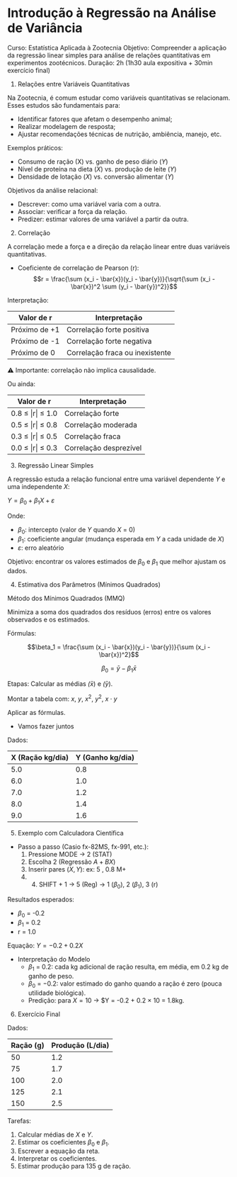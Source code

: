 # Introdução à Regressão na Análise de Variância
Curso: Estatística Aplicada à Zootecnia
Objetivo: Compreender a aplicação da regressão linear simples para análise de relações quantitativas em experimentos zootécnicos.
Duração: 2h (1h30 aula expositiva + 30min exercício final)

1. Relações entre Variáveis Quantitativas

Na Zootecnia, é comum estudar como variáveis quantitativas se relacionam. Esses estudos são fundamentais para:

- Identificar fatores que afetam o desempenho animal;
- Realizar modelagem de resposta;
- Ajustar recomendações técnicas de nutrição, ambiência, manejo, etc.

Exemplos práticos:
- Consumo de ração (X) vs. ganho de peso diário ($Y$)
- Nível de proteína na dieta ($X$) vs. produção de leite ($Y$)
- Densidade de lotação ($X$) vs. conversão alimentar ($Y$)

Objetivos da análise relacional:
- Descrever: como uma variável varia com a outra.
- Associar: verificar a força da relação.
- Predizer: estimar valores de uma variável a partir da outra.

2. Correlação

A correlação mede a força e a direção da relação linear entre duas variáveis quantitativas.

-	Coeficiente de correlação de Pearson (r):
$$r = \frac{\sum (x_i - \bar{x})(y_i - \bar{y})}{\sqrt{\sum (x_i - \bar{x})^2 \sum (y_i - \bar{y})^2}}$$

Interpretação:

| Valor de r    | Interpretação                   |
|---------------|---------------------------------|
| Próximo de +1 | Correlação forte positiva       |
| Próximo de -1 | Correlação forte negativa       |
| Próximo de 0  | Correlação fraca ou inexistente |

⚠️ Importante: correlação não implica causalidade.

Ou ainda:

| Valor de r        | Interpretação           |
|-------------------|-------------------------|
| 0.8 ≤ \|r\| ≤ 1.0 | Correlação forte        |
| 0.5 ≤ \|r\| ≤ 0.8 | Correlação moderada     |
| 0.3 ≤ \|r\| ≤ 0.5 | Correlação fraca        |
| 0.0 ≤ \|r\| ≤ 0.3 | Correlação desprezível  |

3. Regressão Linear Simples

A regressão estuda a relação funcional entre uma variável dependente $Y$ e uma independente $X$:

$Y = \beta_0 + \beta_1 X + \varepsilon$

Onde:
  - $\beta_0$: intercepto (valor de $Y$ quando $X$ = $0$)
  - $\beta_1$: coeficiente angular (mudança esperada em $Y$ a cada unidade de $X$)
  - $\varepsilon$: erro aleatório

Objetivo: encontrar os valores estimados de $\beta_0$ e $\beta_1$ que melhor ajustam os dados.

4. Estimativa dos Parâmetros (Mínimos Quadrados)

Método dos Mínimos Quadrados (MMQ)

Minimiza a soma dos quadrados dos resíduos (erros) entre os valores observados e os estimados.

Fórmulas:

$$\beta_1 = \frac{\sum (x_i - \bar{x})(y_i - \bar{y})}{\sum (x_i - \bar{x})^2}$$

$$\beta_0 = \bar{y} - \beta_1 \bar{x}$$

Etapas:
Calcular as médias $\bar(x)$ e $\bar(y)$. 

Montar a tabela com: $x$, $y$, $x^2$, $y^2$, $x \cdot y$

Aplicar as fórmulas.

- Vamos fazer juntos

Dados:

| X (Ração kg/dia) | Y (Ganho kg/dia) |
|------------------|------------------|
| 5.0              | 0.8              |
| 6.0              | 1.0              |
| 7.0              | 1.2              |
| 8.0              | 1.4              |
| 9.0              | 1.6              |

5. Exemplo com Calculadora Científica

- Passo a passo (Casio fx-82MS, fx-991, etc.):
  1. Pressione MODE → 2 (STAT)
  2. Escolha 2 (Regressão $A+BX$)
  3. Inserir pares $(X, Y)$: ex: $5$ , $0.8$ M+
  4. 4. SHIFT $+$ $1$ → 5 (Reg) → $1$ ($\beta_0$), $2$ ($\beta_1$), $3$ (r)

Resultados esperados:
- $\beta_0$ = -0.2
- $\beta_1$ = 0.2
- r = 1.0

Equação: $Y = -0.2 + 0.2X$

- Interpretação do Modelo
  - $\beta_1$ $=$ $0.2$: cada kg adicional de ração resulta, em média, em $0.2$ kg de ganho de peso.
  - $\beta_0$ $=$ $-0.2$: valor estimado do ganho quando a ração é zero (pouca utilidade biológica).
  - Predição: para $X = 10$ → $Y = -0.2 + 0.2 × 10 = $1.8$kg.

6. Exercício Final

Dados:

| Ração (g) | Produção (L/dia) |
|-----------|------------------|
| 50        | 1.2              |
| 75        | 1.7              |
| 100       | 2.0              |
| 125       | 2.1              |
| 150       | 2.5              |

Tarefas:
1. Calcular médias de $X$ e $Y$.
2. Estimar os coeficientes $\beta_0$ e $\beta_1$.
3. Escrever a equação da reta.
4. Interpretar os coeficientes.
5. Estimar produção para $135$ g de ração.
